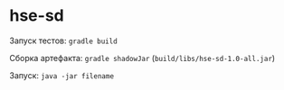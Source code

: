 # hse-sd

Запуск тестов: `gradle build`

Сборка артефакта: `gradle shadowJar` (`build/libs/hse-sd-1.0-all.jar`)

Запуск: `java -jar filename`
